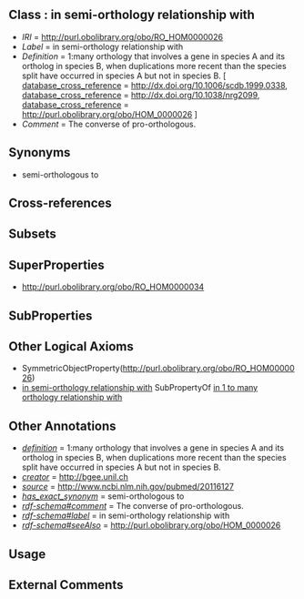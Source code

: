 
## Class : in semi-orthology relationship with

 * *IRI* = http://purl.obolibrary.org/obo/RO_HOM0000026
 * *Label* = in semi-orthology relationship with
 * *Definition* = 1:many orthology that involves a gene in species A and its ortholog in species B, when duplications more recent than the species split have occurred in species A but not in species B. [ [database_cross_reference](../../ef/oboInOwl#hasDbXref.md) = http://dx.doi.org/10.1006/scdb.1999.0338, [database_cross_reference](../../ef/oboInOwl#hasDbXref.md) = http://dx.doi.org/10.1038/nrg2099, [database_cross_reference](../../ef/oboInOwl#hasDbXref.md) = http://purl.obolibrary.org/obo/HOM_0000026 ]
 * *Comment* = The converse of pro-orthologous.

## Synonyms

 * semi-orthologous to

## Cross-references


## Subsets


## SuperProperties

 * <http://purl.obolibrary.org/obo/RO_HOM0000034>

## SubProperties


## Other Logical Axioms

 * SymmetricObjectProperty(<http://purl.obolibrary.org/obo/RO_HOM0000026>)
 * [in semi-orthology relationship with](../../RO/26/RO_HOM0000026.md) SubPropertyOf [in 1 to many orthology relationship with](../../RO/34/RO_HOM0000034.md)

## Other Annotations

 * *[definition](../../IAO/15/IAO_0000115.md)* = 1:many orthology that involves a gene in species A and its ortholog in species B, when duplications more recent than the species split have occurred in species A but not in species B.
 * *[creator](../../or/creator.md)* = http://bgee.unil.ch
 * *[source](../../ce/source.md)* = http://www.ncbi.nlm.nih.gov/pubmed/20116127
 * *[has_exact_synonym](../../ym/oboInOwl#hasExactSynonym.md)* = semi-orthologous to
 * *[rdf-schema#comment](../../nt/rdf-schema#comment.md)* = The converse of pro-orthologous.
 * *[rdf-schema#label](../../el/rdf-schema#label.md)* = in semi-orthology relationship with
 * *[rdf-schema#seeAlso](../../so/rdf-schema#seeAlso.md)* = http://purl.obolibrary.org/obo/HOM_0000026

## Usage


## External Comments

